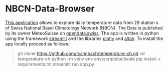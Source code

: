 # NBCN-Data-Browser
[This application](https://lcalmbach-temperature-ch-app-rzexhr.streamlit.app/) allows to explore daily temperature data from 29 station s of Swiss National Basel Climatology Network (NBCN). The Data is published by its owner MeteoSuisse on [opendata.swiss](https://opendata.swiss/de/organization/bundesamt-fur-meteorologie-und-klimatologie-meteoschweiz). The app is written in python using the framework [streamlit](https://streamlit.io/) and the libraries [plotly](https://plotly.com/python/) and [altair](https://altair-viz.github.io/). To install the app locally proceed as follows:

> git clone https://github.com/lcalmbach/temperature-ch.git
> cd temperature-ch
> python -m venv env
> env\scripts\activate
> pip install -r requirements.txt
> streamlit run app.py
